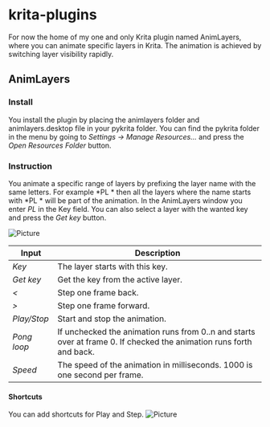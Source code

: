 # krita-plugins

For now the home of my one and only Krita plugin named AnimLayers, where you can animate specific layers in Krita. The animation is achieved by switching layer visibility rapidly.

## AnimLayers ##

### Install ###
You install the plugin by placing the animlayers folder and animlayers.desktop file in your pykrita folder. You can find the pykrita folder in the menu by going to *Settings -> Manage Resources...* and press the *Open Resources Folder* button.

### Instruction ###

You animate a specific range of layers by prefixing the layer name with the same letters. For example *PL * then all the layers where the name starts with *PL * will be part of the animation. In the AnimLayers window you enter *PL* in the Key field. You can also select a layer with the wanted key and press the *Get key* button.

![Picture](https://github.com/thomaslynge/krita-plugins/blob/master/img/animlayers_v1_1.png)

| Input | Description |
| --- | --- |
| *Key* | The layer starts with this key. |
| *Get key* | Get the key from the active layer. |
| *<* | Step one frame back. |
| *>* | Step one frame forward. |
| *Play/Stop* | Start and stop the animation. |
| *Pong loop* | If unchecked the animation runs from 0..n and starts over at frame 0. If checked the animation runs forth and back. |
| *Speed* | The speed of the animation in milliseconds. 1000 is one second per frame. |

#### Shortcuts
You can add shortcuts for Play and Step.
![Picture](https://github.com/thomaslynge/krita-plugins/blob/master/img/animlayersshortcuts.png)
